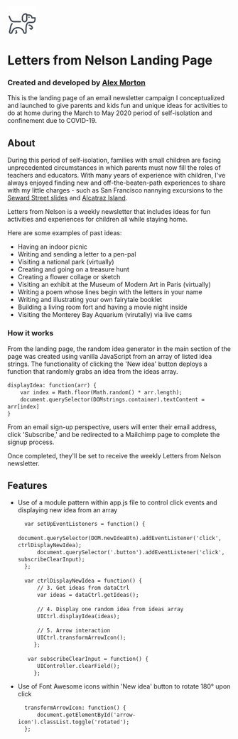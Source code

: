 ![cartoon dog](resources/images/favicon.png)

# Letters from Nelson Landing Page 

### Created and developed by [Alex Morton](https://alexlsalt.github.io/)  

This is the landing page of an email newsletter campaign I conceptualized and launched to give parents and kids fun and unique ideas 
for activities to do at home during the March to May 2020 period of self-isolation and confinement due to COVID-19.

## About

During this period of self-isolation, families with small children are facing unprecedented circumstances in which parents must now fill the 
roles of teachers and educators. With many years of experience with children, I've always enjoyed finding new and off-the-beaten-path
experiences to share with my little charges - such as San Francisco nannying excursions to the [Seward Street slides](https://www.atlasobscura.com/places/seward-street-slides)
and [Alcatraz Island](https://en.wikipedia.org/wiki/Alcatraz_Island).

Letters from Nelson is a weekly newsletter that includes ideas for fun activities and experiences for children all while staying home. 

Here are some examples of past ideas:

- Having an indoor picnic
- Writing and sending a letter to a pen-pal
- Visiting a national park (virtually)
- Creating and going on a treasure hunt
- Creating a flower collage or sketch
- Visiting an exhibit at the Museum of Modern Art in Paris (virtually)
- Writing a poem whose lines begin with the letters in your name
- Writing and illustrating your own fairytale booklet
- Building a living room fort and having a movie night inside
- Visiting the Monterey Bay Aquarium (virutally) via live cams


### How it works

From the landing page, the random idea generator in the main section of the page was created using vanilla JavaScript from an array of 
listed idea strings. The functionality of clicking the 'New idea' button deploys a function that randomly grabs an idea from the 
ideas array.

    displayIdea: function(arr) {
        var index = Math.floor(Math.random() * arr.length);
        document.querySelector(DOMstrings.container).textContent = arr[index]
    }

From an email sign-up perspective, users will enter their email address, click 'Subscribe,' and be redirected to a Mailchimp page to complete
the signup process.

Once completed, they'll be set to receive the weekly Letters from Nelson newsletter.

## Features

- Use of a module pattern within app.js file to control click events and displaying new idea from an array

        var setUpEventListeners = function() {
            document.querySelector(DOM.newIdeaBtn).addEventListener('click', ctrlDisplayNewIdea);
            document.querySelector('.button').addEventListener('click', subscribeClearInput);
        };

        var ctrlDisplayNewIdea = function() {
            // 3. Get ideas from dataCtrl
            var ideas = dataCtrl.getIdeas();

            // 4. Display one random idea from ideas array
            UICtrl.displayIdea(ideas);

            // 5. Arrow interaction
            UICtrl.transformArrowIcon();
           };

         var subscribeClearInput = function() {
            UIController.clearField();
           };

    
- Use of Font Awesome icons within 'New idea' button to rotate 180° upon click

        transformArrowIcon: function() {
            document.getElementById('arrow-icon').classList.toggle('rotated');
        };
